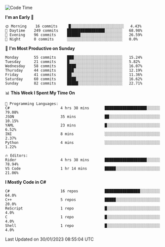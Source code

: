 <!--START_SECTION:waka-->
![Code Time](http://img.shields.io/badge/Code%20Time-894%20hrs%2035%20mins-blue)

**I'm an Early 🐤** 

```text
🌞 Morning    16 commits     █░░░░░░░░░░░░░░░░░░░░░░░░   4.43% 
🌆 Daytime    249 commits    █████████████████░░░░░░░░   68.98% 
🌃 Evening    96 commits     ██████░░░░░░░░░░░░░░░░░░░   26.59% 
🌙 Night      0 commits      ░░░░░░░░░░░░░░░░░░░░░░░░░   0.0%

```
📅 **I'm Most Productive on Sunday** 

```text
Monday       55 commits     ███░░░░░░░░░░░░░░░░░░░░░░   15.24% 
Tuesday      21 commits     █░░░░░░░░░░░░░░░░░░░░░░░░   5.82% 
Wednesday    58 commits     ████░░░░░░░░░░░░░░░░░░░░░   16.07% 
Thursday     44 commits     ███░░░░░░░░░░░░░░░░░░░░░░   12.19% 
Friday       41 commits     ██░░░░░░░░░░░░░░░░░░░░░░░   11.36% 
Saturday     60 commits     ████░░░░░░░░░░░░░░░░░░░░░   16.62% 
Sunday       82 commits     █████░░░░░░░░░░░░░░░░░░░░   22.71%

```


📊 **This Week I Spent My Time On** 

```text
💬 Programming Languages: 
C#                       4 hrs 38 mins       ███████████████████░░░░░░   79.08% 
JSON                     35 mins             ██░░░░░░░░░░░░░░░░░░░░░░░   10.15% 
YAML                     23 mins             █░░░░░░░░░░░░░░░░░░░░░░░░   6.52% 
INI                      8 mins              ░░░░░░░░░░░░░░░░░░░░░░░░░   2.37% 
Python                   4 mins              ░░░░░░░░░░░░░░░░░░░░░░░░░   1.22%

🔥 Editors: 
Rider                    4 hrs 38 mins       ███████████████████░░░░░░   78.94% 
VS Code                  1 hr 14 mins        █████░░░░░░░░░░░░░░░░░░░░   21.06%

```

**I Mostly Code in C#** 

```text
C#                       16 repos            ████████████████░░░░░░░░░   64.0% 
C++                      5 repos             █████░░░░░░░░░░░░░░░░░░░░   20.0% 
ReScript                 1 repo              █░░░░░░░░░░░░░░░░░░░░░░░░   4.0% 
C                        1 repo              █░░░░░░░░░░░░░░░░░░░░░░░░   4.0% 
Shell                    1 repo              █░░░░░░░░░░░░░░░░░░░░░░░░   4.0%

```



 Last Updated on 30/01/2023 08:55:04 UTC
<!--END_SECTION:waka-->
